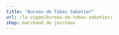 ```yaml
---
title: "Bureau de Tabac Sabatier"
url: /le-vigan/bureau-de-tabac-sabatier/
shop: marchand de journaux
---
```

